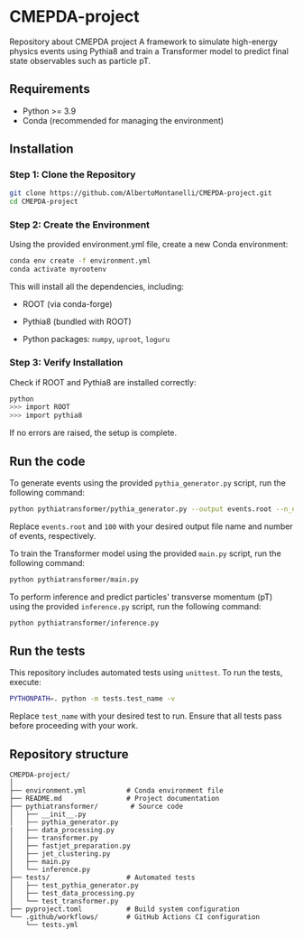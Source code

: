 # CMEPDA-project
Repository about CMEPDA project
A framework to simulate high-energy physics events using Pythia8 and train a Transformer model to predict final state observables such as particle pT.


## Requirements

- Python >= 3.9
- Conda (recommended for managing the environment)

## Installation

### Step 1: Clone the Repository

```bash
git clone https://github.com/AlbertoMontanelli/CMEPDA-project.git
cd CMEPDA-project
```

### Step 2: Create the Environment

Using the provided environment.yml file, create a new Conda environment:

```bash
conda env create -f environment.yml
conda activate myrootenv
```

This will install all the dependencies, including:

- ROOT (via conda-forge)

- Pythia8 (bundled with ROOT)

- Python packages: ```numpy```, ```uproot```, ```loguru```

### Step 3: Verify Installation

Check if ROOT and Pythia8 are installed correctly:

```bash
python
>>> import ROOT
>>> import pythia8
```

If no errors are raised, the setup is complete.

## Run the code

To generate events using the provided ```pythia_generator.py``` script, run the following command:

```bash
python pythiatransformer/pythia_generator.py --output events.root --n_events 100
```

Replace ```events.root``` and ```100``` with your desired output file name and number of events, respectively.

To train the Transformer model using the provided ```main.py``` script, run the following command:

```bash
python pythiatransformer/main.py
```

To perform inference and predict particles' transverse momentum (pT) using the provided ```inference.py``` script, run the following command:

```bash
python pythiatransformer/inference.py
```

## Run the tests

This repository includes automated tests using ```unittest```. To run the tests, execute:

```bash
PYTHONPATH=. python -m tests.test_name -v
```

Replace ```test_name``` with your desired test to run.
Ensure that all tests pass before proceeding with your work.

## Repository structure
```
CMEPDA-project/
│
├── environment.yml          # Conda environment file
├── README.md                # Project documentation
├── pythiatransformer/        # Source code
│   ├── __init__.py
│   ├── pythia_generator.py
|   ├── data_processing.py
│   ├── transformer.py
│   ├── fastjet_preparation.py
│   ├── jet_clustering.py
│   ├── main.py
│   └── inference.py
├── tests/                   # Automated tests
│   ├── test_pythia_generator.py
│   ├── test_data_processing.py
│   └── test_transformer.py
├── pyproject.toml           # Build system configuration
└── .github/workflows/       # GitHub Actions CI configuration
    └── tests.yml      

```